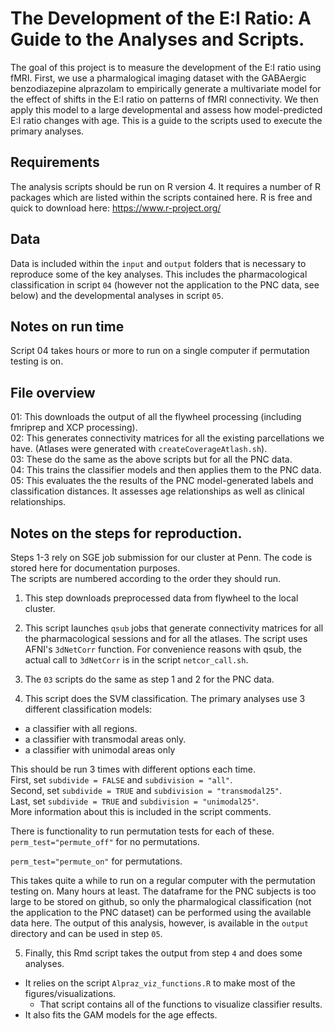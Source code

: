 # The Development of the E:I Ratio: A Guide to the Analyses and Scripts.   
The goal of this project is to measure the development of the E:I ratio using fMRI. First, we use a pharmalogical imaging dataset with the GABAergic benzodiazepine alprazolam to empirically generate a multivariate model for the effect of shifts in the E:I ratio on patterns of fMRI connectivity. We then apply this model to a large developmental and assess how model-predicted E:I ratio changes with age. This is a guide to the scripts used to execute the primary  analyses.  

## Requirements
The analysis scripts should be run on R version 4. It requires a number of R packages which are listed within the scripts contained here. R is free and quick to download here: https://www.r-project.org/  

## Data  
Data is included within the `input` and `output` folders that is necessary to reproduce some of the key analyses. This includes the pharmacological classification in script `04` (however not the application to the PNC data, see below) and the developmental analyses in script `05`.  

## Notes on run time
Script 04 takes hours or more to run on a single computer if permutation testing is on.  

## File overview
01: This downloads the output of all the flywheel processing (including fmriprep and XCP processing).  
02: This generates connectivity matrices for all the existing parcellations we have. (Atlases were generated with `createCoverageAtlash.sh`).  
03: These do the same as the above scripts but for all the PNC data.  
04: This trains the classifier models and then applies them to the PNC data.  
05: This evaluates the the results of the PNC model-generated labels and classification distances. It assesses age relationships as well as clinical relationships.  


## Notes on the steps for reproduction.  
Steps 1-3 rely on SGE job submission for our cluster at Penn. The code is stored here for documentation purposes.  
The scripts are numbered according to the order they should run.  

1. This step downloads preprocessed data from flywheel to the local cluster.  

2. This script launches `qsub` jobs that generate connectivity matrices for all the pharmacological sessions and for all the atlases. 
The script uses AFNI's `3dNetCorr` function. For convenience reasons with qsub, the actual call to `3dNetCorr` is in the script `netcor_call.sh`.   

3. The `03` scripts do the same as step 1 and 2 for the PNC data.  

4. This script does the SVM classification. The primary analyses use 3 different classification models:  
- a classifier with all regions. 
- a classifier with transmodal areas only. 
- a classifier with unimodal areas only   

This should be run 3 times with different options each time.  
First, set `subdivide = FALSE` and `subdivision = "all"`.  
Second, set `subdivide = TRUE` and `subdivision = "transmodal25"`.  
Last, set `subdivide = TRUE` and `subdivision = "unimodal25"`.    
More information about this is included in the script comments.  

There is functionality to run permutation tests for each of these.  
`perm_test="permute_off"` for no permutations.   

`perm_test="permute_on"` for permutations.  

This takes quite a while to run on a regular computer with the permutation testing on. Many hours at least. The dataframe for the PNC subjects is too large to be stored on github, so only the pharmalogical classification (not the application to the PNC dataset) can be performed using the available data here. The output of this analysis, however, is available in the `output` directory and can be used in step `05`.   

5. Finally, this Rmd script takes the output from step `4` and does some analyses.  
- It relies on the script `Alpraz_viz_functions.R` to make most of the figures/visualizations. 
  - That script contains all of the functions to visualize classifier results.
- It also fits the GAM models for the age effects. 
